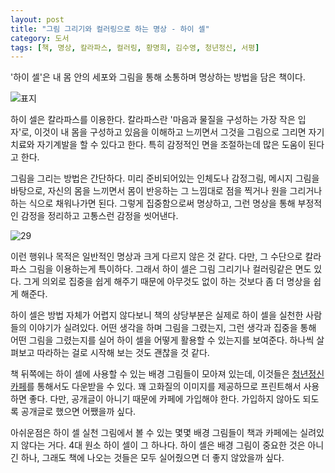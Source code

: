 ```yaml
---
layout: post
title: "그림 그리기와 컬러링으로 하는 명상 - 하이 셀"
category: 도서
tags: [책, 명상, 칼라파스, 컬러링, 황명희, 김수영, 청년정신, 서평]
---
```


'하이 셀'은
내 몸 안의 세포와 그림을 통해 소통하며 명상하는 방법을 담은 책이다.

![표지](https://lh3.googleusercontent.com/9zH1x1_XhT1M3byRH8DZHRN019UQu8EY3FKfBT66wrBOKwXBRIA96LsRFHW0XVdjjmp7zUKb4bltcA=s560)

하이 셀은 칼라파스를 이용한다.
칼라파스란 '마음과 물질을 구성하는 가장 작은 입자'로,
이것이 내 몸을 구성하고 있음을 이해하고 느끼면서
그것을 그림으로 그리면
자기 치료와 자기계발을 할 수 있다고 한다.
특히 감정적인 면을 조절하는데 많은 도움이 된다고 한다.

그림을 그리는 방법은 간단하다.
미리 준비되어있는 인체도나 감정그림, 메시지 그림을 바탕으로,
자신의 몸을 느끼면서 몸이 반응하는 그 느낌대로
점을 찍거나 원을 그리거나 하는 식으로 채워나가면 된다.
그렇게 집중함으로써 명상하고,
그런 명상을 통해 부정적인 감정을 정리하고 고통스런 감정을 씻어낸다.

![29](https://lh3.googleusercontent.com/XSY0bkYUP_uJBqXAI-mPui00KqZFy_1sCGemzJgKCB5SVr_qLy_mJbz9BdwsSa-4yHt0wUvnu6FVPA=s560)

이런 행위나 목적은 일반적인 명상과 크게 다르지 않은 것 같다.
다만, 그 수단으로 칼라파스 그림을 이용하는게 특이하다.
그래서 하이 셀은 그림 그리기나 컬러링같은 면도 있다.
그게 의외로 집중을 쉽게 해주기 때문에 아무것도 없이 하는 것보다 좀 더 명상을 쉽게 해준다.

하이 셀은 방법 자체가 어렵지 않다보니
책의 상당부분은 실제로 하이 셀을 실천한 사람들의 이야기가 실려있다.
어떤 생각을 하며 그림을 그렸는지,
그런 생각과 집중을 통해 어떤 그림을 그렸는지를 실어
하이 셀을 어떻게 활용할 수 있는지를 보여준다.
하나씩 살펴보고 따라하는 걸로 시작해 보는 것도 괜찮을 것 같다.

책 뒤쪽에는 하이 셀에 사용할 수 있는 배경 그림들이 모아져 있는데,
이것들은 [청년정신 카페](http://cafe.naver.com/youngidea)를 통해서도 다운받을 수 있다.
꽤 고화질의 이미지를 제공하므로 프린트해서 사용하면 좋다.
다만, 공개글이 아니기 때문에 카페에 가입해야 한다.
가입하지 않아도 되도록 공개글로 했으면 어쨌을까 싶다.

아쉬운점은 하이 셀 실천 그림에서 볼 수 있는 몇몇 배경 그림들이
책과 카페에는 실려있지 않다는 거다.
4대 원소 하이 셀이 그 하나다.
하이 셀은 배경 그림이 중요한 것은 아니긴 하나,
그래도 책에 나오는 것들은 모두 실어줬으면 더 좋지 않았을까 싶다.
